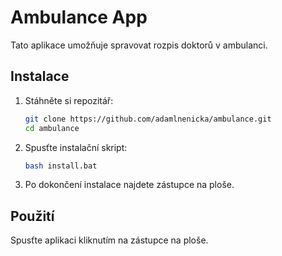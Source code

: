 # Ambulance App

Tato aplikace umožňuje spravovat rozpis doktorů v ambulanci.

## Instalace

1. Stáhněte si repozitář:
    ```bash
    git clone https://github.com/adamlnenicka/ambulance.git
    cd ambulance
    ```

2. Spusťte instalační skript:
    ```bash
    bash install.bat
    ```

3. Po dokončení instalace najdete zástupce na ploše.

## Použití

Spusťte aplikaci kliknutím na zástupce na ploše.
